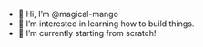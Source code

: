 - 👋 Hi, I’m @magical-mango
- 👀 I’m interested in learning how to build things.
- 🌱 I’m currently starting from scratch!

<!---
unusual-butter/unusual-butter is a ✨ special ✨ repository because its `README.md` (this file) appears on your GitHub profile.
You can click the Preview link to take a look at your changes.
--->
